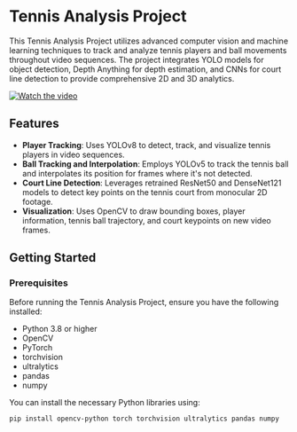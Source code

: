 # Tennis Analysis Project

This Tennis Analysis Project utilizes advanced computer vision and machine learning techniques to track and analyze tennis players and ball movements throughout video sequences. The project integrates YOLO models for object detection, Depth Anything for depth estimation, and CNNs for court line detection to provide comprehensive 2D and 3D analytics.

[![Watch the video](https://img.youtube.com/vi/NxXz2C17hCo/hqdefault.jpg)](https://youtu.be/NxXz2C17hCo)

## Features

- **Player Tracking**: Uses YOLOv8 to detect, track, and visualize tennis players in video sequences.
- **Ball Tracking and Interpolation**: Employs YOLOv5 to track the tennis ball and interpolates its position for frames where it's not detected.
- **Court Line Detection**: Leverages retrained ResNet50 and DenseNet121 models to detect key points on the tennis court from monocular 2D footage.
- **Visualization**: Uses OpenCV to draw bounding boxes, player information, tennis ball trajectory, and court keypoints on new video frames.

## Getting Started

### Prerequisites

Before running the Tennis Analysis Project, ensure you have the following installed:

- Python 3.8 or higher
- OpenCV
- PyTorch
- torchvision
- ultralytics
- pandas
- numpy

You can install the necessary Python libraries using:

```bash
pip install opencv-python torch torchvision ultralytics pandas numpy
